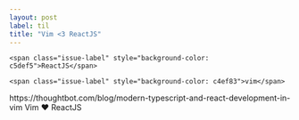 ```yaml
---
layout: post
label: til
title: "Vim <3 ReactJS"
---
```


<p>
  
  	<span class="issue-label" style="background-color: c5def5">ReactJS</span>
  
  	<span class="issue-label" style="background-color: c4ef83">vim</span>
  
</p>
https://thoughtbot.com/blog/modern-typescript-and-react-development-in-vim
Vim ❤️ ReactJS

